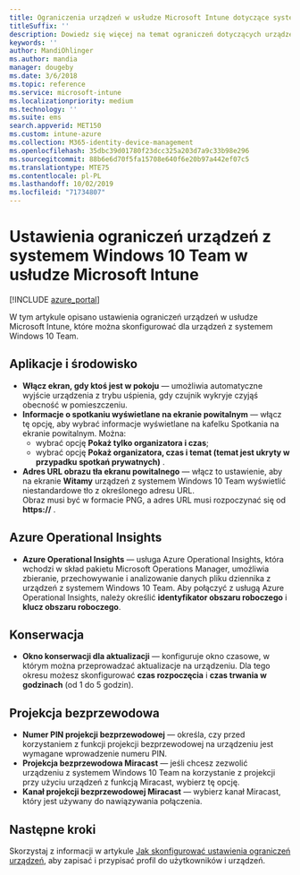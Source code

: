 ```yaml
---
title: Ograniczenia urządzeń w usłudze Microsoft Intune dotyczące systemu Windows 10 Team
titleSuffix: ''
description: Dowiedz się więcej na temat ograniczeń dotyczących urządzeń z systemem Windows 10 Team.
keywords: ''
author: MandiOhlinger
ms.author: mandia
manager: dougeby
ms.date: 3/6/2018
ms.topic: reference
ms.service: microsoft-intune
ms.localizationpriority: medium
ms.technology: ''
ms.suite: ems
search.appverid: MET150
ms.custom: intune-azure
ms.collection: M365-identity-device-management
ms.openlocfilehash: 35dbc39d01780f23dcc325a203d7a9c33b98e296
ms.sourcegitcommit: 88b6e6d70f5fa15708e640f6e20b97a442ef07c5
ms.translationtype: MTE75
ms.contentlocale: pl-PL
ms.lasthandoff: 10/02/2019
ms.locfileid: "71734807"
---
```

# <a name="microsoft-intune-windows-10-team-device-restriction-settings"></a>Ustawienia ograniczeń urządzeń z systemem Windows 10 Team w usłudze Microsoft Intune

[!INCLUDE [azure_portal](../includes/azure_portal.md)]

W tym artykule opisano ustawienia ograniczeń urządzeń w usłudze Microsoft Intune, które można skonfigurować dla urządzeń z systemem Windows 10 Team.


## <a name="apps-and-experience"></a>Aplikacje i środowisko

- **Włącz ekran, gdy ktoś jest w pokoju** — umożliwia automatyczne wyjście urządzenia z trybu uśpienia, gdy czujnik wykryje czyjąś obecność w pomieszczeniu.
- **Informacje o spotkaniu wyświetlane na ekranie powitalnym** — włącz tę opcję, aby wybrać informacje wyświetlane na kafelku Spotkania na ekranie powitalnym. Można:
  - wybrać opcję **Pokaż tylko organizatora i czas**;
  - wybrać opcję **Pokaż organizatora, czas i temat (temat jest ukryty w przypadku spotkań prywatnych)** .
- **Adres URL obrazu tła ekranu powitalnego** — włącz to ustawienie, aby na ekranie **Witamy** urządzeń z systemem Windows 10 Team wyświetlić niestandardowe tło z określonego adresu URL.<br>Obraz musi być w formacie PNG, a adres URL musi rozpoczynać się od **https://** .

## <a name="azure-operational-insights"></a>Azure Operational Insights

- **Azure Operational Insights** — usługa Azure Operational Insights, która wchodzi w skład pakietu Microsoft Operations Manager, umożliwia zbieranie, przechowywanie i analizowanie danych pliku dziennika z urządzeń z systemem Windows 10 Team.
Aby połączyć z usługą Azure Operational Insights, należy określić **identyfikator obszaru roboczego** i **klucz obszaru roboczego**.

## <a name="maintenance"></a>Konserwacja

- **Okno konserwacji dla aktualizacji** — konfiguruje okno czasowe, w którym można przeprowadzać aktualizacje na urządzeniu. Dla tego okresu możesz skonfigurować **czas rozpoczęcia** i **czas trwania w godzinach** (od 1 do 5 godzin).

## <a name="wireless-projection"></a>Projekcja bezprzewodowa

- **Numer PIN projekcji bezprzewodowej** — określa, czy przed korzystaniem z funkcji projekcji bezprzewodowej na urządzeniu jest wymagane wprowadzenie numeru PIN.
- **Projekcja bezprzewodowa Miracast** — jeśli chcesz zezwolić urządzeniu z systemem Windows 10 Team na korzystanie z projekcji przy użyciu urządzeń z funkcją Miracast, wybierz tę opcję.
- **Kanał projekcji bezprzewodowej Miracast** — wybierz kanał Miracast, który jest używany do nawiązywania połączenia.


## <a name="next-steps"></a>Następne kroki

Skorzystaj z informacji w artykule [Jak skonfigurować ustawienia ograniczeń urządzeń](../device-restrictions-configure.md), aby zapisać i przypisać profil do użytkowników i urządzeń.
